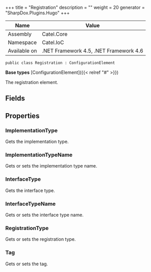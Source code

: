 

+++
title = "Registration" 
description = ""
weight = 20
generator = "SharpDox.Plugins.Hugo"
+++

Name|Value
---|---
Assembly|Catel.Core
Namespace|Catel.IoC
Available on|.NET Framework 4.5, .NET Framework 4.6

```
public class Registration : ConfigurationElement
```

**Base types**
[ConfigurationElement]({{&lt; relref "#" &gt;}})

The registration element.

## Fields

## Properties

### ImplementationType

Gets the implementation type.

### ImplementationTypeName

Gets or sets the implementation type name.

### InterfaceType

Gets the interface type.

### InterfaceTypeName

Gets or sets the interface type name.

### RegistrationType

Gets or sets the registration type.

### Tag

Gets or sets the tag.

